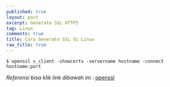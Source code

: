 ```yaml
---
published: true
layout: post
excerpt: Generate SSL HTTPS
tag: Linux
comments: true
title: Cara Generate SSL di Linux
raw_title: true
---
```

```
$ openssl s_client -showcerts -servername hostname -connect hostname:port
```
*Referensi bisa klik link dibawah ini :*
  <a href="https://www.freecodecamp.org/news/openssl-command-cheatsheet-b441be1e8c4a/" 				
     title="openssl">openssl</a>

